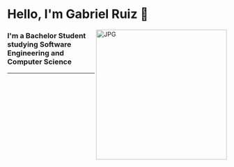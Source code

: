 # Hello, I'm Gabriel Ruiz 👋

<img align='right' alt='JPG' src="https://www.pngitem.com/pimgs/m/376-3767417_transparent-computer-programming-png-png-download.png" height = "300" width = "300"/>

### I'm a Bachelor Student studying Software Engineering and Computer Science 
------------------------------------------------------------------------------
<!--
**Garuizbido/Garuizbido** is a ✨ _special_ ✨ repository because its `README.md` (this file) appears on your GitHub profile.

Here are some ideas to get you started:

- 🔭 I’m currently working on ...
- 🌱 I’m currently learning ...
- 👯 I’m looking to collaborate on ...
- 🤔 I’m looking for help with ...
- 💬 Ask me about ...
- 📫 How to reach me: ...
- 😄 Pronouns: ...
- ⚡ Fun fact: ...
-->
